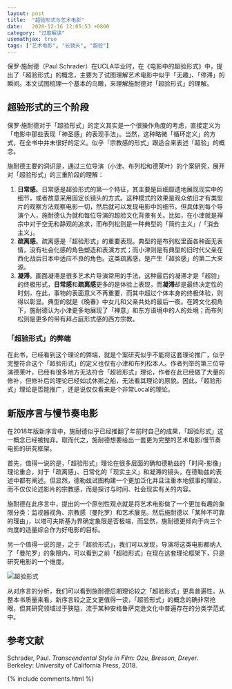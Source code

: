 ```yaml
---
layout: post
title:  "超验形式与艺术电影"
date:   2020-12-16 12:05:53 +0800
category: "过度解读"
usemathjax: true
tags: ["艺术电影", "长镜头", "超验"]
---  
```



保罗·施耐德（Paul Schrader）在UCLA毕业时，在《电影中的超验形式》中，提出了「超验形式」的概念，主要为了试图理解艺术电影中似乎「无趣」、「停滞」的瞬间。本文试图梳理一个基本的鸟瞰，来理解施耐德对「超验形式」的理解。

## 超验形式的三个阶段

保罗·施耐德对于「超验形式」的定义其实是一个很操作角度的考虑，直接定义为「电影中那些表现「神圣感」的表现手法」。当然，这种略微「循环定义」的方式，在全书中并未很好的定义。似乎「宗教感的形式」跟适合来表述「超验」的概念。

施耐德主要的洞识是，通过三位导演（小津、布列松和德莱叶）的个案研究，展开对「超验形式」的三重阶段的理解：

1. **日常感**。日常感是超验形式的第一个特征，其主要是巨细靡遗地展现现实中的细节，或者故意采用固定长镜头的方式。这种模式的效果是观众依旧才有类型片的观察方法观察电影一切，然后就可以发现电影中的细节。但具体到每个导演个人，施耐德认为就和每位导演的超验文化背景有关。比如，在小津就是禅宗中对于空无和静观的追求，而布列松则是一种典型的「简约主义」/「消去主义」。
2. **疏离感**。疏离感是「超验形式」的重要表现。典型的是布列松里面各种面无表情，没有社会化感的角色塑造和表演方式；而小津则是有典型的旧时代父亲在西化战后日本中适应不良的角色。这类疏离感，是产生「超验感」的第二大来源。
3. **凝滞**。画面凝滞是很多艺术片导演常用的手法，这种最后的凝滞才是「超验」的终极形式，**日常感**和**疏离感**更多的是体验上表现，而**凝滞**却是最终决定性的时刻，在此，事物的表面意义不再重要，而其中超过个体本身的终极体验，则得以彰显。典型的就是《晚春》中女儿和父亲共处的最后一夜。在跨文化视角下，施耐德认为小津更多地展现了「禅意」和东方语境中的人的处境；而布列松则是更多的带有拜占庭形式感的西方宗教。

### 「超验形式」的弊端

在此书，已经看到这个理论的弊端，就是个案研究似乎不能将这套理论推广，似乎完整符合这个「超验形式」的定义也仅有小津和布列松本人。作者列举的第三位导演德莱叶，已经有很多地方无法符合「超验形式」理论，作者在此已经做了大量的修补，但修补后的理论已经如忒休斯之船，无法看其理论的原貌。因此，「超验形式」理论是否能推广，还是说仅仅看来是个非常Local的理论。

## 新版序言与慢节奏电影

在2018年版新序言中，施耐德似乎已经推翻了年前时自己的成果，「超验形式」这一概念已经被抛弃。取而代之，施耐德想要给出一套更为完整的艺术电影/慢节奏电影的研究框架。

首先，值得一说的是，「超验形式」理论在很多层面的确和德勒兹的「时间-影像」理论重合，对于「疏离感」、日常化的「现实主义」和凝滞的镜头，在德勒兹的表述中都有阐述。但显然，德勒兹试图构建一个更加泛化并且注重本地叙事的理论，而不仅仅论述影片的宗教感，而是探讨与时间、社会现实有关的内容。

施耐德在此序言中，提出的一个原创性观点就是将艺术电影做了一个更加有趣的象限分类：监视器视角、宗教感（曼陀罗）和艺术展览。然后施耐德以「某种不可靠的理由」，以塔可夫斯基为界确定象限是否极端，而显然，施耐德更倾向于向三个向度的适量综合作为好电影的目标。

另一个值得一说的是，之于「超验形式」，我们可以发现，导演将这类电影都纳入了「曼陀罗」的象限内，可以看到之前「超验形式」在现在这套理论框架下，只是研究电影的一个维度。

![超验形式](https://pic1.zhimg.com/80/v2-176432ebef1584432ce147e050da2e18_720w.jpg)

从对序言的分析，我们可以看到施耐德后期理论较之「超验形式」更具普遍性。从整本书质量来看，新序言较之正文更值得一读，「超验形式」的概念的确非常抢眼，但其研究领域过于狭隘，流于某种安格鲁萨克逊文化中普遍存在的分类学范式中。

## 参考文献

Schrader, Paul. *Transcendental Style in Film: Ozu, Bresson, Dreyer*. Berkeley: University of California Press, 2018.

{% include comments.html %}
